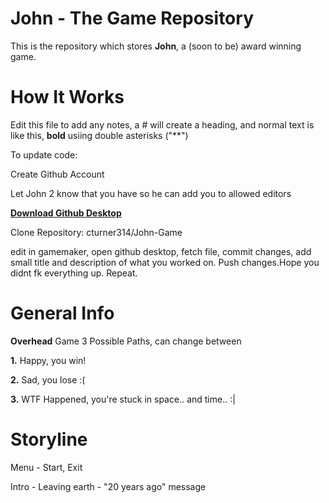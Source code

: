 # John - The Game Repository
This is the repository which stores **John**, a (soon to be) award winning game.
# How It Works
Edit this file to add any notes, a # will create a heading, and normal text is like this, **bold** usiing double asterisks ("**")

To update code:

Create Github Account

Let John 2 know that you have so he can add you to allowed editors

**[Download Github Desktop](https://desktop.github.com/)**

Clone Repository: cturner314/John-Game

edit in gamemaker, open github desktop, fetch file, commit changes, add small title and description of what you worked on. Push changes.Hope you didnt fk everything up. Repeat.
# General Info
**Overhead** Game
3 Possible Paths, can change between

**1.** Happy, you win!

**2.** Sad, you lose :(

**3.** WTF Happened, you're stuck in space.. and time.. :|

# Storyline
Menu - Start, Exit

Intro - Leaving earth - "20 years ago" message
